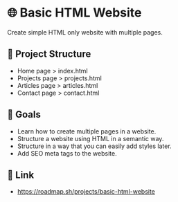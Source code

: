 # 🌐 Basic HTML Website

Create simple HTML only website with multiple pages.

## 📝 Project Structure

- Home page > index.html
- Projects page > projects.html
- Articles page > articles.html
- Contact page > contact.html

## 🎯 Goals

- Learn how to create multiple pages in a website.
- Structure a website using HTML in a semantic way.
- Structure in a way that you can easily add styles later.
- Add SEO meta tags to the website.

## 🔗 Link

- https://roadmap.sh/projects/basic-html-website

